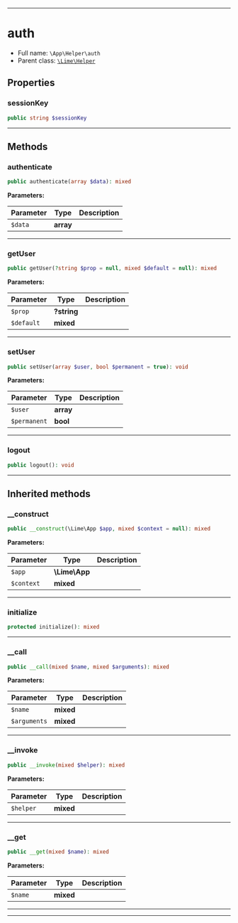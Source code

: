 ***

# auth





* Full name: `\App\Helper\auth`
* Parent class: [`\Lime\Helper`](../../Lime/Helper.md)



## Properties


### sessionKey



```php
public string $sessionKey
```






***

## Methods


### authenticate



```php
public authenticate(array $data): mixed
```








**Parameters:**

| Parameter | Type | Description |
|-----------|------|-------------|
| `$data` | **array** |  |




***

### getUser



```php
public getUser(?string $prop = null, mixed $default = null): mixed
```








**Parameters:**

| Parameter | Type | Description |
|-----------|------|-------------|
| `$prop` | **?string** |  |
| `$default` | **mixed** |  |




***

### setUser



```php
public setUser(array $user, bool $permanent = true): void
```








**Parameters:**

| Parameter | Type | Description |
|-----------|------|-------------|
| `$user` | **array** |  |
| `$permanent` | **bool** |  |




***

### logout



```php
public logout(): void
```











***


## Inherited methods


### __construct



```php
public __construct(\Lime\App $app, mixed $context = null): mixed
```








**Parameters:**

| Parameter | Type | Description |
|-----------|------|-------------|
| `$app` | **\Lime\App** |  |
| `$context` | **mixed** |  |




***

### initialize



```php
protected initialize(): mixed
```











***

### __call



```php
public __call(mixed $name, mixed $arguments): mixed
```








**Parameters:**

| Parameter | Type | Description |
|-----------|------|-------------|
| `$name` | **mixed** |  |
| `$arguments` | **mixed** |  |




***

### __invoke



```php
public __invoke(mixed $helper): mixed
```








**Parameters:**

| Parameter | Type | Description |
|-----------|------|-------------|
| `$helper` | **mixed** |  |




***

### __get



```php
public __get(mixed $name): mixed
```








**Parameters:**

| Parameter | Type | Description |
|-----------|------|-------------|
| `$name` | **mixed** |  |




***


***

